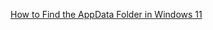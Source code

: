 <a href="https://www.youtube.com/watch?v=efhI53kMWBs">How to Find the AppData Folder in Windows 11</a>
